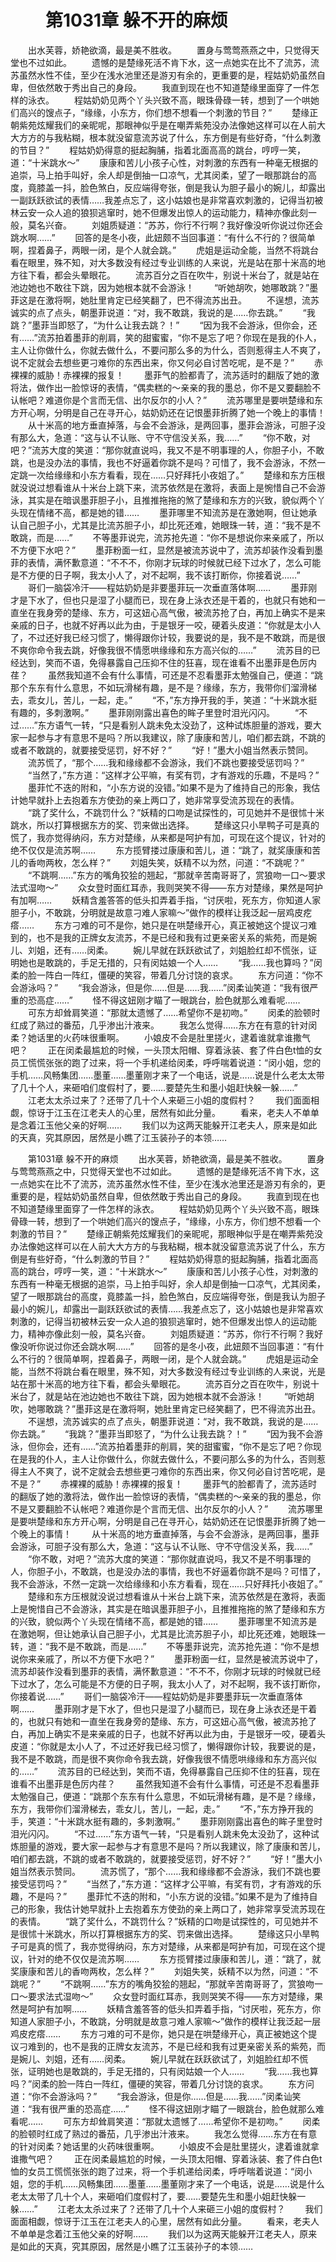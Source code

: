 # 　　第1031章 躲不开的麻烦
　　出水芙蓉，娇艳欲滴，最是美不胜收。
　　置身与莺莺燕燕之中，只觉得天堂也不过如此。
　　遗憾的是楚缘死活不肯下水，这一点她实在比不了流苏，流苏虽然水性不佳，至少在浅水池里还是游刃有余的，更重要的是，程姑奶奶虽然自卑，但依然敢于秀出自己的身段。
　　我直到现在也不知道楚缘里面穿了一件怎样的泳衣。
　　程姑奶奶见两个丫头兴致不高，眼珠骨碌一转，想到了一个哄她们高兴的馊点子，“缘缘，小东方，你们想不想看一个刺激的节目？”
　　楚缘正朝紫苑炫耀我们的亲昵呢，那眼神似乎是在嘲弄紫苑没办法像她这样可以在人前大大方方的与我粘糊，根本就没留意流苏说了什么，东方倒是有些好奇，“什么刺激的节目？”
　　程姑奶奶得意的挺起胸脯，指着北面高高的跳台，哼哼一笑，道：“十米跳水～”
　　康康和苦儿小孩子心性，对刺激的东西有一种毫无根据的追崇，马上拍手叫好，余人却是倒抽一口凉气，尤其闵柔，望了一眼那跳台的高度，竟膝盖一抖，脸色煞白，反应端得夸张，倒是我认为胆子最小的婉儿，却露出一副跃跃欲试的表情……我差点忘了，这小姑娘也是非常喜欢刺激的，记得当初被林云安一众人追的狼狈逃窜时，她不但爆发出惊人的运动能力，精神亦像此刻一般，莫名兴奋。
　　刘姐质疑道：“苏苏，你行不行啊？我好像没听你说过你还会跳水啊……”
　　回答的是冬小夜，此妞颇不当回事道：“有什么不行的？很简单啊，捏着鼻子，两眼一闭，是个人就会跳。”
　　虎姐是运动全能，当然不将跳台看在眼里，殊不知，对大多数没有经过专业训练的人来说，光是站在那十米高的地方往下看，都会头晕眼花。
　　流苏百分之百在吹牛，别说十米台了，就是站在池边她也不敢往下跳，因为她根本就不会游泳！
　　“听她胡吹，她哪敢跳？”墨菲这是在激将啊，她肚里肯定已经笑翻了，巴不得流苏出丑。
　　不逞想，流苏诚实的点了点头，朝墨菲说道：“对，我不敢跳，我说的是……你去跳。”
　　“我跳？”墨菲当即怒了，“为什么让我去跳？！”
　　“因为我不会游泳，但你会，还有……”流苏拍着墨菲的削肩，笑的甜蜜蜜，“你不是忘了吧？你现在是我的仆人，主人让你做什么，你就去做什么，不要问那么多的为什么，否则惹得主人不爽了，说不定就会去想些更刁难你的东西出来，你又何必自讨苦吃呢，是不是？”
　　赤裸裸的威胁！赤裸裸的报复！
　　墨菲气的脸都青了，流苏适时的翻版了她的激将法，做作出一脸惊讶的表情，“偶卖糕的～亲亲的我的墨总，你不是又要翻脸不认帐吧？难道你是个言而无信、出尔反尔的小人？”
　　流苏哪里是要哄楚缘和东方开心啊，分明是自己在寻开心，姑奶奶还在记恨墨菲折腾了她一个晚上的事情！
　　从十米高的地方垂直掉落，与会不会游泳，是两回事，墨菲会游泳，可胆子没有那么大，急道：“这与认不认账、守不守信没关系，我……”
　　“你不敢，对吧？”流苏大度的笑道：“那你就直说吗，我又不是不明事理的人，你胆子小，不敢跳，也是没办法的事情，我也不好逼着你跳不是吗？可惜了，我不会游泳，不然一定跳一次给缘缘和小东方看看，现在……只好拜托小夜姐了。”
　　楚缘和东方压根就没说过想看谁从十米台上跳下来，流苏依然是在激将，表面上是惋惜自己不会游泳，其实是在暗讽墨菲胆子小，且推推拖拖的煞了楚缘和东方的兴致，貌似两个丫头现在情绪不高，都是她的错……
　　墨菲哪里不知流苏是在激她啊，但让她承认自己胆子小，尤其是比流苏胆子小，却比死还难，她眼珠一转，道：“我不是不敢跳，而是……”
　　不等墨菲说完，流苏抢先道：“你不是想说你来亲戚了，所以不方便下水吧？”
　　墨菲粉面一红，显然是被流苏说中了，流苏却装作没看到墨菲的表情，满怀歉意道：“不不不，你刚才玩球的时候就已经下过水了，怎么可能是不方便的日子啊，我太小人了，对不起啊，我不该打断你，你接着说……”
　　哥们一脑袋冷汗——程姑奶奶是非要墨菲玩一次垂直落体啊……
　　墨菲刚才是下水了，但也只是湿了小腿而已，现在身上泳衣还是干着的，也就只有她和一直坐在我身旁的楚缘、东方，可这妞心高气傲，被流苏抢了白，再加上确实不是来亲戚的日子，也就不好再以此为由，于是银牙一咬，硬着头皮道：“你就是太小人了，不过还好我已经习惯了，懒得跟你计较，我要说的是，我不是不敢跳，而是很不爽你命令我去跳，好像我很不情愿哄缘缘和东方高兴似的……”
　　流苏目的已经达到，笑而不语，免得暴露自己压抑不住的狂喜，现在谁看不出墨菲是色厉内荏？
　　虽然我知道不会有什么事情，可还是不忍看墨菲太勉强自己，便道：“跳那个东东有什么意思，不如玩滑梯有趣，是不是？缘缘，东方，我带你们溜滑梯去，乖女儿，苦儿，一起，走。”
　　“不，”东方挣开我的手，笑道：“十米跳水挺有趣的，多刺激啊。”
　　墨菲刚刚露出喜色的眸子里登时泪光闪闪。
　　“不过……”东方语气一转，“只是看别人跳未免太没劲了，这种试炼胆量的游戏，要大家一起参与才有意思不是吗？所以我建议，除了康康和苦儿，咱们都去跳，不跳的或者不敢跳的，就要接受惩罚，好不好？”
　　“好！”墨大小姐当然表示赞同。
　　流苏慌了，“那个……我和缘缘都不会游泳，我们不跳也要接受惩罚吗？”
　　“当然了，”东方道：“这样才公平嘛，有奖有罚，才有游戏的乐趣，不是吗？”
　　墨菲忙不迭的附和，“小东方说的没错。”如果不是为了维持自己的形象，我估计她早就扑上去抱着东方使劲的亲上两口了，她非常享受流苏现在的表情。
　　“跳了奖什么，不跳罚什么？”妖精的口吻是试探性的，可见她并不是很怵十米跳水，所以打算根据东方的奖、罚来做出选择。
　　楚缘这只小旱鸭子可是真的慌了，我亦觉得纳闷，东方对楚缘，从来都是呵护有加，可现在这个提议，针对的绝不仅仅是流苏啊……
　　东方揽臂搂过康康和苦儿，道：“跳了，就奖康康和苦儿的香吻两枚，怎么样？”
　　刘姐失笑，妖精不以为然，问道：“不跳呢？”
　　“不跳啊……”东方的嘴角狡狯的翘起，“那就辛苦南哥哥了，赏狼吻一口～要求法式湿吻～”
　　众女登时面红耳赤，我则哭笑不得——东方对楚缘，果然是呵护有加啊……
　　妖精含羞答答的低头扣弄着手指，“讨厌啦，死东方，你知道人家胆子小，不敢跳，分明就是故意刁难人家嘛～”做作的模样让我泛起一层鸡皮疙瘩……
　　东方刁难的可不是你，她只是在哄楚缘开心，真正被她这个提议刁难到的，也不是我的正牌女友流苏，不是已经和我有过更亲密关系的紫苑，而是婉儿、刘姐，还有……闵柔。
　　婉儿早就在跃跃欲试了，刘姐脸红却不慌张，证明她也是敢跳的，手足无措的，只有闵姑娘一个人……
　　“我……我也算吗？”闵柔的脸一阵白一阵红，僵硬的笑容，带着几分讨饶的哀求。
　　东方问道：“你不会游泳吗？”
　　“我会游泳，但是你……但是……我……”闵柔讪笑道：“我有很严重的恐高症……”
　　怪不得这妞刚才瞄了一眼跳台，脸色就那么难看呢……
　　可东方却耸肩笑道：“那就太遗憾了……希望你不是初吻。”
　　闵柔的脸顿时红成了熟过的番茄，几乎渗出汁液来。
　　我怎么觉得……东方在有意的针对闵柔？她话里的火药味很重啊。
　　小娘皮不会是肚里搓火，逮着谁就拿谁撒气吧？
　　正在闵柔最尴尬的时候，一头顶太阳帽、穿着泳装、套了件白色t恤的女员工慌慌张张的跑了过来，将一个手机递给闵柔，呼呼喘着说道：“闵小姐，您的手机……风畅集团……墨董……墨董刚才来了一个电话，说是……说是什么老太太带了几十个人，来砸咱们度假村了，要……要楚先生和墨小姐赶快躲一躲……”
　　江老太太杀过来了？还带了几十个人来砸三小姐的度假村？
　　我们面面相觑，惊讶于江玉在江老夫人的心里，居然有如此分量。
　　看来，老夫人不单单是念着江玉他父亲的好啊……
　　我们以为这两天能躲开江老夫人，原来是如此的天真，究其原因，居然是小瞧了江玉装孙子的本领……

　　第1031章 躲不开的麻烦
　　出水芙蓉，娇艳欲滴，最是美不胜收。
　　置身与莺莺燕燕之中，只觉得天堂也不过如此。
　　遗憾的是楚缘死活不肯下水，这一点她实在比不了流苏，流苏虽然水性不佳，至少在浅水池里还是游刃有余的，更重要的是，程姑奶奶虽然自卑，但依然敢于秀出自己的身段。
　　我直到现在也不知道楚缘里面穿了一件怎样的泳衣。
　　程姑奶奶见两个丫头兴致不高，眼珠骨碌一转，想到了一个哄她们高兴的馊点子，“缘缘，小东方，你们想不想看一个刺激的节目？”
　　楚缘正朝紫苑炫耀我们的亲昵呢，那眼神似乎是在嘲弄紫苑没办法像她这样可以在人前大大方方的与我粘糊，根本就没留意流苏说了什么，东方倒是有些好奇，“什么刺激的节目？”
　　程姑奶奶得意的挺起胸脯，指着北面高高的跳台，哼哼一笑，道：“十米跳水～”
　　康康和苦儿小孩子心性，对刺激的东西有一种毫无根据的追崇，马上拍手叫好，余人却是倒抽一口凉气，尤其闵柔，望了一眼那跳台的高度，竟膝盖一抖，脸色煞白，反应端得夸张，倒是我认为胆子最小的婉儿，却露出一副跃跃欲试的表情……我差点忘了，这小姑娘也是非常喜欢刺激的，记得当初被林云安一众人追的狼狈逃窜时，她不但爆发出惊人的运动能力，精神亦像此刻一般，莫名兴奋。
　　刘姐质疑道：“苏苏，你行不行啊？我好像没听你说过你还会跳水啊……”
　　回答的是冬小夜，此妞颇不当回事道：“有什么不行的？很简单啊，捏着鼻子，两眼一闭，是个人就会跳。”
　　虎姐是运动全能，当然不将跳台看在眼里，殊不知，对大多数没有经过专业训练的人来说，光是站在那十米高的地方往下看，都会头晕眼花。
　　流苏百分之百在吹牛，别说十米台了，就是站在池边她也不敢往下跳，因为她根本就不会游泳！
　　“听她胡吹，她哪敢跳？”墨菲这是在激将啊，她肚里肯定已经笑翻了，巴不得流苏出丑。
　　不逞想，流苏诚实的点了点头，朝墨菲说道：“对，我不敢跳，我说的是……你去跳。”
　　“我跳？”墨菲当即怒了，“为什么让我去跳？！”
　　“因为我不会游泳，但你会，还有……”流苏拍着墨菲的削肩，笑的甜蜜蜜，“你不是忘了吧？你现在是我的仆人，主人让你做什么，你就去做什么，不要问那么多的为什么，否则惹得主人不爽了，说不定就会去想些更刁难你的东西出来，你又何必自讨苦吃呢，是不是？”
　　赤裸裸的威胁！赤裸裸的报复！
　　墨菲气的脸都青了，流苏适时的翻版了她的激将法，做作出一脸惊讶的表情，“偶卖糕的～亲亲的我的墨总，你不是又要翻脸不认帐吧？难道你是个言而无信、出尔反尔的小人？”
　　流苏哪里是要哄楚缘和东方开心啊，分明是自己在寻开心，姑奶奶还在记恨墨菲折腾了她一个晚上的事情！
　　从十米高的地方垂直掉落，与会不会游泳，是两回事，墨菲会游泳，可胆子没有那么大，急道：“这与认不认账、守不守信没关系，我……”
　　“你不敢，对吧？”流苏大度的笑道：“那你就直说吗，我又不是不明事理的人，你胆子小，不敢跳，也是没办法的事情，我也不好逼着你跳不是吗？可惜了，我不会游泳，不然一定跳一次给缘缘和小东方看看，现在……只好拜托小夜姐了。”
　　楚缘和东方压根就没说过想看谁从十米台上跳下来，流苏依然是在激将，表面上是惋惜自己不会游泳，其实是在暗讽墨菲胆子小，且推推拖拖的煞了楚缘和东方的兴致，貌似两个丫头现在情绪不高，都是她的错……
　　墨菲哪里不知流苏是在激她啊，但让她承认自己胆子小，尤其是比流苏胆子小，却比死还难，她眼珠一转，道：“我不是不敢跳，而是……”
　　不等墨菲说完，流苏抢先道：“你不是想说你来亲戚了，所以不方便下水吧？”
　　墨菲粉面一红，显然是被流苏说中了，流苏却装作没看到墨菲的表情，满怀歉意道：“不不不，你刚才玩球的时候就已经下过水了，怎么可能是不方便的日子啊，我太小人了，对不起啊，我不该打断你，你接着说……”
　　哥们一脑袋冷汗——程姑奶奶是非要墨菲玩一次垂直落体啊……
　　墨菲刚才是下水了，但也只是湿了小腿而已，现在身上泳衣还是干着的，也就只有她和一直坐在我身旁的楚缘、东方，可这妞心高气傲，被流苏抢了白，再加上确实不是来亲戚的日子，也就不好再以此为由，于是银牙一咬，硬着头皮道：“你就是太小人了，不过还好我已经习惯了，懒得跟你计较，我要说的是，我不是不敢跳，而是很不爽你命令我去跳，好像我很不情愿哄缘缘和东方高兴似的……”
　　流苏目的已经达到，笑而不语，免得暴露自己压抑不住的狂喜，现在谁看不出墨菲是色厉内荏？
　　虽然我知道不会有什么事情，可还是不忍看墨菲太勉强自己，便道：“跳那个东东有什么意思，不如玩滑梯有趣，是不是？缘缘，东方，我带你们溜滑梯去，乖女儿，苦儿，一起，走。”
　　“不，”东方挣开我的手，笑道：“十米跳水挺有趣的，多刺激啊。”
　　墨菲刚刚露出喜色的眸子里登时泪光闪闪。
　　“不过……”东方语气一转，“只是看别人跳未免太没劲了，这种试炼胆量的游戏，要大家一起参与才有意思不是吗？所以我建议，除了康康和苦儿，咱们都去跳，不跳的或者不敢跳的，就要接受惩罚，好不好？”
　　“好！”墨大小姐当然表示赞同。
　　流苏慌了，“那个……我和缘缘都不会游泳，我们不跳也要接受惩罚吗？”
　　“当然了，”东方道：“这样才公平嘛，有奖有罚，才有游戏的乐趣，不是吗？”
　　墨菲忙不迭的附和，“小东方说的没错。”如果不是为了维持自己的形象，我估计她早就扑上去抱着东方使劲的亲上两口了，她非常享受流苏现在的表情。
　　“跳了奖什么，不跳罚什么？”妖精的口吻是试探性的，可见她并不是很怵十米跳水，所以打算根据东方的奖、罚来做出选择。
　　楚缘这只小旱鸭子可是真的慌了，我亦觉得纳闷，东方对楚缘，从来都是呵护有加，可现在这个提议，针对的绝不仅仅是流苏啊……
　　东方揽臂搂过康康和苦儿，道：“跳了，就奖康康和苦儿的香吻两枚，怎么样？”
　　刘姐失笑，妖精不以为然，问道：“不跳呢？”
　　“不跳啊……”东方的嘴角狡狯的翘起，“那就辛苦南哥哥了，赏狼吻一口～要求法式湿吻～”
　　众女登时面红耳赤，我则哭笑不得——东方对楚缘，果然是呵护有加啊……
　　妖精含羞答答的低头扣弄着手指，“讨厌啦，死东方，你知道人家胆子小，不敢跳，分明就是故意刁难人家嘛～”做作的模样让我泛起一层鸡皮疙瘩……
　　东方刁难的可不是你，她只是在哄楚缘开心，真正被她这个提议刁难到的，也不是我的正牌女友流苏，不是已经和我有过更亲密关系的紫苑，而是婉儿、刘姐，还有……闵柔。
　　婉儿早就在跃跃欲试了，刘姐脸红却不慌张，证明她也是敢跳的，手足无措的，只有闵姑娘一个人……
　　“我……我也算吗？”闵柔的脸一阵白一阵红，僵硬的笑容，带着几分讨饶的哀求。
　　东方问道：“你不会游泳吗？”
　　“我会游泳，但是你……但是……我……”闵柔讪笑道：“我有很严重的恐高症……”
　　怪不得这妞刚才瞄了一眼跳台，脸色就那么难看呢……
　　可东方却耸肩笑道：“那就太遗憾了……希望你不是初吻。”
　　闵柔的脸顿时红成了熟过的番茄，几乎渗出汁液来。
　　我怎么觉得……东方在有意的针对闵柔？她话里的火药味很重啊。
　　小娘皮不会是肚里搓火，逮着谁就拿谁撒气吧？
　　正在闵柔最尴尬的时候，一头顶太阳帽、穿着泳装、套了件白色t恤的女员工慌慌张张的跑了过来，将一个手机递给闵柔，呼呼喘着说道：“闵小姐，您的手机……风畅集团……墨董……墨董刚才来了一个电话，说是……说是什么老太太带了几十个人，来砸咱们度假村了，要……要楚先生和墨小姐赶快躲一躲……”
　　江老太太杀过来了？还带了几十个人来砸三小姐的度假村？
　　我们面面相觑，惊讶于江玉在江老夫人的心里，居然有如此分量。
　　看来，老夫人不单单是念着江玉他父亲的好啊……
　　我们以为这两天能躲开江老夫人，原来是如此的天真，究其原因，居然是小瞧了江玉装孙子的本领……
